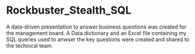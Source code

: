 # Rockbuster_Stealth_SQL
A data-driven presentation to answer business questions was created for the management board. A Data dictionary and an Excel file containing my SQL queries used to anwser the key questions were created and shared to the technical team.  
